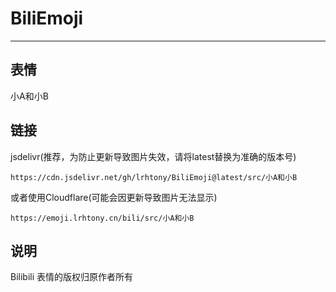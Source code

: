 # BiliEmoji
---
## 表情
小A和小B
## 链接
jsdelivr(推荐，为防止更新导致图片失效，请将latest替换为准确的版本号)
```
https://cdn.jsdelivr.net/gh/lrhtony/BiliEmoji@latest/src/小A和小B
```
或者使用Cloudflare(可能会因更新导致图片无法显示)
```
https://emoji.lrhtony.cn/bili/src/小A和小B
```
## 说明
Bilibili 表情的版权归原作者所有

